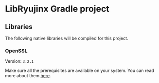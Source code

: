 # LibRyujinx Gradle project

## Libraries

The following native libraries will be compiled for this project.

### OpenSSL

Version: `3.2.1`

Make sure all the prerequisites are available on your system.
You can read more about them [here](https://github.com/openssl/openssl/blob/openssl-3.2.1/INSTALL.md#prerequisites).

